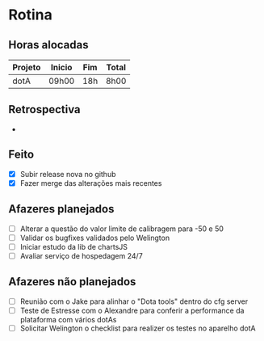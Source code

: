 # Rotina

## Horas alocadas

Projeto | Inicio | Fim | Total
--------|-------|-------|------
dotA    | 09h00 | 18h | 8h00

## Retrospectiva

- 

## Feito

- [x] Subir release nova no github 
- [x] Fazer merge das alterações mais recentes

## Afazeres planejados

- [ ] Alterar a questão do valor limite de calibragem para -50 e 50
- [ ] Validar os bugfixes validados pelo Welington
- [ ] Iniciar estudo da lib de chartsJS
- [ ] Avaliar serviço de hospedagem 24/7

## Afazeres não planejados

- [ ] Reunião com o Jake para alinhar o "Dota tools" dentro do cfg server
- [ ] Teste de Estresse com o Alexandre para conferir a performance da plataforma com vários dotAs
- [ ] Solicitar Welington o checklist para realizer os testes no aparelho dotA

<!--stackedit_data:
eyJoaXN0b3J5IjpbLTExNTk3NDg4MjQsLTY4ODQ1OTY4OCwtMj
UwMjM3NjYwLDQ4NDIxNDQ3LDQ3ODYxNTMwMywxNzM2MTkwNTA4
LC0xMTc5NzgzNjk5LDIwNjE4MTIwMzcsMjA2NDEzNTEyMSwtOD
AxNjkxNDUyLDE3MDg2MDgxNDcsMTE5MDg0MzQ2NiwxOTk4ODI1
OTM0LC0xODg2NTkzNDgzLC0xNzgxODI4MjM3LC0xNDkwMTAwOD
gxLDExNzU0NDc5MTIsLTY1ODMwMDcwNiwtMjU5MTc0MjkzLC05
NDUyNjI2MTFdfQ==
-->